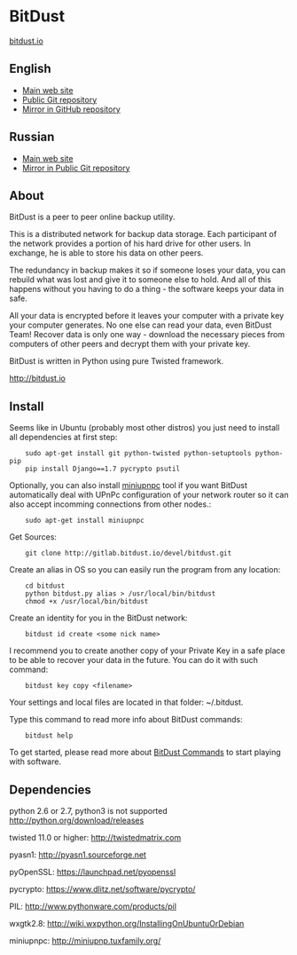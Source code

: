 # BitDust
[bitdust.io](http://bitdust.io)


## English
* [Main web site](http://bitdust.io/toc.html)
* [Public Git repository](http://gitlab.bitdust.io/devel/bitdust.docs.english/blob/master/README.md)
* [Mirror in GitHub repository](http://gitlab.bitdust.io/devel/bitdust.docs.english/blob/master/README.md)


## Russian

* [Main web site](http://ru.bitdust.io/toc.html)
* [Mirror in Public Git repository](http://gitlab.bitdust.io/devel/bitdust.docs/blob/master/README.md)



## About

BitDust is a peer to peer online backup utility.

This is a distributed network for backup data storage. Each participant of the network provides a portion of his hard drive for other users. In exchange, he is able to store his data on other peers.

The redundancy in backup makes it so if someone loses your data, you can rebuild what was lost and give it to someone else to hold. And all of this happens without you having to do a thing - the software keeps your data in safe.

All your data is encrypted before it leaves your computer with a private key your computer generates. No one else can read your data, even BitDust Team! Recover data is only one way - download the necessary pieces from computers of other peers and decrypt them with your private key.

BitDust is written in Python using pure Twisted framework.

http://bitdust.io



## Install

Seems like in Ubuntu (probably most other distros) you just need to install all dependencies at first step:

        sudo apt-get install git python-twisted python-setuptools python-pip
        pip install Django==1.7 pycrypto psutil 
    
Optionally, you can also install [miniupnpc](http://miniupnp.tuxfamily.org/) tool if you want BitDust automatically deal with UPnPc configuration of your network router so it can also accept incomming connections from other nodes.:

        sudo apt-get install miniupnpc


Get Sources:

        git clone http://gitlab.bitdust.io/devel/bitdust.git


Create an alias in OS so you can easily run the program from any location:

        cd bitdust
        python bitdust.py alias > /usr/local/bin/bitdust
        chmod +x /usr/local/bin/bitdust
        

Create an identity for you in the BitDust network:
       
        bitdust id create <some nick name>
       

I recommend you to create another copy of your Private Key in a safe place to be able to recover your data in the future. You can do it with such command:

        bitdust key copy <filename>


Your settings and local files are located in that folder: ~/.bitdust.

Type this command to read more info about BitDust commands:

        bitdust help


To get started, please read more about [BitDust Commands](commands.md) to start playing with software.


## Dependencies

python 2.6 or 2.7, python3 is not supported
    http://python.org/download/releases
    
twisted 11.0 or higher: 
    http://twistedmatrix.com
    
pyasn1: 
    http://pyasn1.sourceforge.net
    
pyOpenSSL: 
    https://launchpad.net/pyopenssl
    
pycrypto: 
    https://www.dlitz.net/software/pycrypto/
    
PIL: 
    http://www.pythonware.com/products/pil
    
wxgtk2.8: 
    http://wiki.wxpython.org/InstallingOnUbuntuOrDebian

miniupnpc:
    http://miniupnp.tuxfamily.org/
